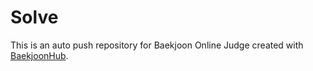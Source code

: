 # Solve
This is an auto push repository for Baekjoon Online Judge created with [BaekjoonHub](https://github.com/BaekjoonHub/BaekjoonHub).
